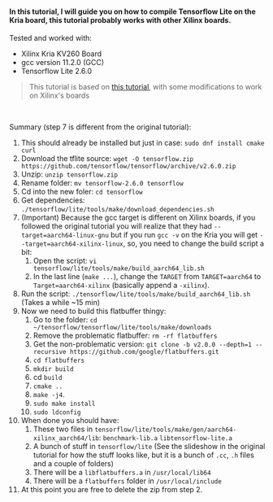 #### In this tutorial, I will guide you on how to compile Tensorflow Lite on the Kria board, this tutorial probably works with other Xilinx boards.

Tested and worked with:
- Xilinx Kria KV260 Board
- gcc version 11.2.0 (GCC)
- Tensorflow Lite 2.6.0

> This tutorial is based on [this tutorial](https://qengineering.eu/install-tensorflow-2-lite-on-raspberry-64-os.html), with some modifications to work on Xilinx's boards

<br>

Summary (step 7 is different from the original tutorial):
1. This should already be installed but just in case: `sudo dnf install cmake curl`
2. Download the tflite source: `wget -O tensorflow.zip https://github.com/tensorflow/tensorflow/archive/v2.6.0.zip`
3. Unzip: `unzip tensorflow.zip`
4. Rename folder: `mv tensorflow-2.6.0 tensorflow`
5. Cd into the new foler: `cd tensorflow`
6. Get dependencies: `./tensorflow/lite/tools/make/download_dependencies.sh`
7. (Important) Because the gcc target is different on Xilinx boards, if you followed the original tutorial you will realize that they had `--target=aarch64-linux-gnu` but if you run `gcc -v` on the Kria you will get `--target=aarch64-xilinx-linux`, so, you need to change the build script a bit:  
    1. Open the script: `vi tensorflow/lite/tools/make/build_aarch64_lib.sh`
    2. In the last line (`make ...`), change the `TARGET` from `TARGET=aarch64` to `Target=aarch64-xilinx` (basically append a `-xilinx`).
8. Run the script: `./tensorflow/lite/tools/make/build_aarch64_lib.sh` (Takes a while ~15 min)
9. Now we need to build this flatbuffer thingy:  
    1. Go to the folder: `cd ~/tensorflow/tensorflow/lite/tools/make/downloads`
    2. Remove the problematic flatbuffer: `rm -rf flatbuffers`
    3. Get the non-problematic version: `git clone -b v2.0.0 --depth=1 --recursive https://github.com/google/flatbuffers.git`
    4. `cd flatbuffers`
    5. `mkdir build`
    6. cd `build`
    7. `cmake ..`
    8. `make -j4`.
    9. `sudo make install`
    10. `sudo ldconfig`
10. When done you should have:  
    1. These two files in `tensorflow/lite/tools/make/gen/aarch64-xilinx_aarch64/lib`: `benchmark-lib.a`  `libtensorflow-lite.a`
    2. A bunch of stuff in `tensorflow/lite` (See the slideshow in the original tutorial for how the stuff looks like, but it is a bunch of `.cc`, `.h` files and a couple of folders)
    3. There will be a `libflatbuffers.a` in `/usr/local/lib64`
    4. There will be a `flatbuffers` folder in `/usr/local/include`
11. At this point you are free to delete the zip from step 2.